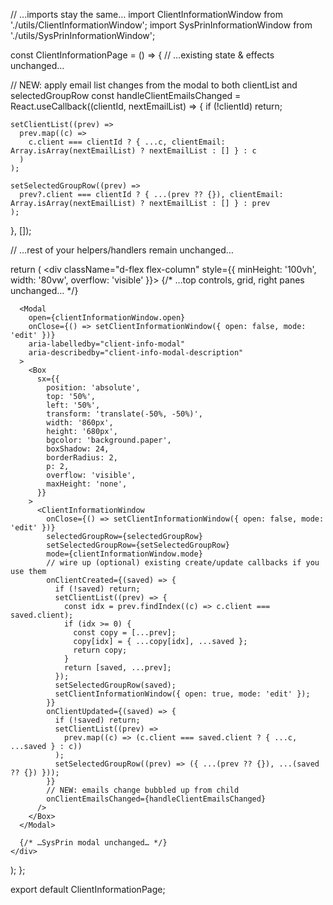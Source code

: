 // …imports stay the same…
import ClientInformationWindow from './utils/ClientInformationWindow';
import SysPrinInformationWindow from './utils/SysPrinInformationWindow';

const ClientInformationPage = () => {
  // …existing state & effects unchanged…

  // NEW: apply email list changes from the modal to both clientList and selectedGroupRow
  const handleClientEmailsChanged = React.useCallback((clientId, nextEmailList) => {
    if (!clientId) return;

    setClientList((prev) =>
      prev.map((c) =>
        c.client === clientId ? { ...c, clientEmail: Array.isArray(nextEmailList) ? nextEmailList : [] } : c
      )
    );

    setSelectedGroupRow((prev) =>
      prev?.client === clientId ? { ...(prev ?? {}), clientEmail: Array.isArray(nextEmailList) ? nextEmailList : [] } : prev
    );
  }, []);

  // …rest of your helpers/handlers remain unchanged…

  return (
    <div className="d-flex flex-column" style={{ minHeight: '100vh', width: '80vw', overflow: 'visible' }}>
      {/* …top controls, grid, right panes unchanged… */}

      <Modal
        open={clientInformationWindow.open}
        onClose={() => setClientInformationWindow({ open: false, mode: 'edit' })}
        aria-labelledby="client-info-modal"
        aria-describedby="client-info-modal-description"
      >
        <Box
          sx={{
            position: 'absolute',
            top: '50%',
            left: '50%',
            transform: 'translate(-50%, -50%)',
            width: '860px',
            height: '680px',
            bgcolor: 'background.paper',
            boxShadow: 24,
            borderRadius: 2,
            p: 2,
            overflow: 'visible',
            maxHeight: 'none',
          }}
        >
          <ClientInformationWindow
            onClose={() => setClientInformationWindow({ open: false, mode: 'edit' })}
            selectedGroupRow={selectedGroupRow}
            setSelectedGroupRow={setSelectedGroupRow}
            mode={clientInformationWindow.mode}
            // wire up (optional) existing create/update callbacks if you use them
            onClientCreated={(saved) => {
              if (!saved) return;
              setClientList((prev) => {
                const idx = prev.findIndex((c) => c.client === saved.client);
                if (idx >= 0) {
                  const copy = [...prev];
                  copy[idx] = { ...copy[idx], ...saved };
                  return copy;
                }
                return [saved, ...prev];
              });
              setSelectedGroupRow(saved);
              setClientInformationWindow({ open: true, mode: 'edit' });
            }}
            onClientUpdated={(saved) => {
              if (!saved) return;
              setClientList((prev) =>
                prev.map((c) => (c.client === saved.client ? { ...c, ...saved } : c))
              );
              setSelectedGroupRow((prev) => ({ ...(prev ?? {}), ...(saved ?? {}) }));
            }}
            // NEW: emails change bubbled up from child
            onClientEmailsChanged={handleClientEmailsChanged}
          />
        </Box>
      </Modal>

      {/* …SysPrin modal unchanged… */}
    </div>
  );
};

export default ClientInformationPage;
